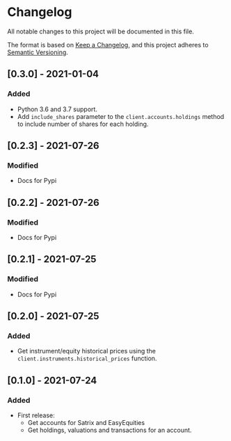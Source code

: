 # Changelog

All notable changes to this project will be documented in this file.

The format is based on [Keep a Changelog](https://keepachangelog.com/en/1.0.0/),
and this project adheres to [Semantic Versioning](https://semver.org/spec/v2.0.0.html).

## [0.3.0] - 2021-01-04

### Added

- Python 3.6 and 3.7 support.
- Add `include_shares` parameter to the `client.accounts.holdings` method to include number of shares for each holding.

## [0.2.3] - 2021-07-26

### Modified

- Docs for Pypi

## [0.2.2] - 2021-07-26

### Modified

- Docs for Pypi

## [0.2.1] - 2021-07-25

### Modified

- Docs for Pypi

## [0.2.0] - 2021-07-25

### Added

- Get instrument/equity historical prices using the `client.instruments.historical_prices` function.

## [0.1.0] - 2021-07-24

### Added

- First release:
	- Get accounts for Satrix and EasyEquities
	- Get holdings, valuations and transactions for an account.
